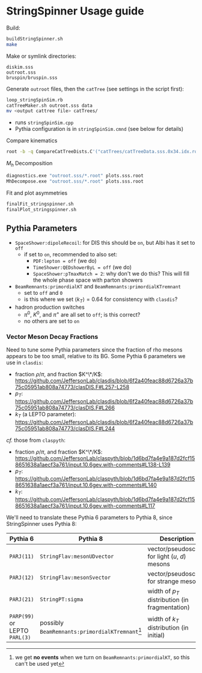# StringSpinner Usage guide

Build:
```bash
buildStringSpinner.sh
make
```

Make or symlink directories:
```
diskim.sss
outroot.sss
bruspin/bruspin.sss
```

Generate `outroot` files, then the `catTree` (see settings in the script first):
```bash
loop_stringSpinSim.rb
catTreeMaker.sh outroot.sss data
mv <output cattree file> catTrees/
```
- runs `stringSpinSim.cpp`
- Pythia configuration is in `stringSpinSim.cmnd` (see below for details)

Compare kinematics
```bash
root -b -q CompareCatTreeDists.C'("catTrees/catTreeData.sss.0x34.idx.root","catTrees/catTreeData.rga.pm.bibending.all.idx.root")'
```

$M_h$ Decomposition
```bash
diagnostics.exe "outroot.sss/*.root" plots.sss.root
MhDecompose.exe "outroot.sss/*.root" plots.sss.root
```

Fit and plot asymmetries
```bash
finalFit_stringspinner.sh
finalPlot_stringspinner.sh
```


## Pythia Parameters

- `SpaceShower:dipoleRecoil`: for DIS this should be `on`, but Albi has it set to `off`
  - if set to `on`, recommended to also set:
    - `PDF:lepton = off` (we do)
    - `TimeShower:QEDshowerByL = off` (we do)
    - `SpaceShower:pTmaxMatch = 2`: why don't we do this? This will fill the whole phase space with parton showers
- `BeamRemnants:primordialKT` and `BeamRemnants:primordialKTremnant`
  - set to `off` and `0`
  - is this where we set $\langle k_T \rangle = 0.64$ for consistency with `clasdis`?
- hadron production switches
  - $\pi^0$, $K^0$, and $\pi^+$ are all set to `off`; is this correct?
  - no others are set to `on`

### Vector Meson Decay Fractions

Need to tune some Pythia parameters since the fraction of rho mesons appears to be too small, relative to its BG. Some Pythia 6 parameters we use in `clasdis`:
- fraction $\rho/\pi$, and fraction $K^\*/K$: <https://github.com/JeffersonLab/clasdis/blob/6f2a40feac88d6726a37b75c05951ab808a74773/clasDIS.F#L257-L258>
- $p_T$: <https://github.com/JeffersonLab/clasdis/blob/6f2a40feac88d6726a37b75c05951ab808a74773/clasDIS.F#L266>
- $k_T$ (a LEPTO parameter): <https://github.com/JeffersonLab/clasdis/blob/6f2a40feac88d6726a37b75c05951ab808a74773/clasDIS.F#L244>

_cf._ those from `claspyth`:
- fraction $\rho/\pi$, and fraction $K^\*/K$: <https://github.com/JeffersonLab/claspyth/blob/1d6bd7fa4e9a187d2fcf158651638a1aecf3a761/input.10.6gev.with-comments#L138-L139>
- $p_T$: <https://github.com/JeffersonLab/claspyth/blob/1d6bd7fa4e9a187d2fcf158651638a1aecf3a761/input.10.6gev.with-comments#L140>
- $k_T$: <https://github.com/JeffersonLab/claspyth/blob/1d6bd7fa4e9a187d2fcf158651638a1aecf3a761/input.10.6gev.with-comments#L117>

We'll need to translate these Pythia 6 parameters to Pythia 8, since StringSpinner uses Pythia 8:

| Pythia 6                      | Pythia 8                                        | Description                                     | Value |
| ---                           | ---                                             | ---                                             | ---   |
| `PARJ(11)`                    | `StringFlav:mesonUDvector`                      | vector/pseudoscalar for light ($u$, $d$) mesons | 0.70  |
| `PARJ(12)`                    | `StringFlav:mesonSvector`                       | vector/pseudoscalar for strange mesons          | 0.75  |
| `PARJ(21)`                    | `StringPT:sigma`                                | width of $p_T$ distribution (in fragmentation)  | 0.5   |
| `PARP(99)` or LEPTO `PARL(3)` | possibly `BeamRemnants:primordialKTremnant`[^1] | width of $k_T$ distribution (in initial)        | 0.64  |

[^1]: we get **no events** when we turn on `BeamRemnants:primordialKT`, so this can't be used yet
